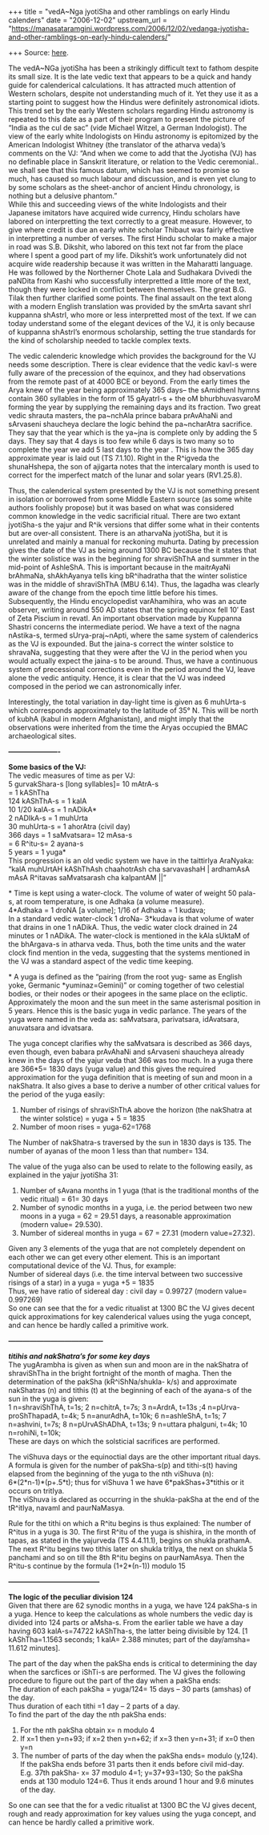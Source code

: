 +++
title = "vedA~Nga jyotiSha and other ramblings on early Hindu calenders"
date = "2006-12-02"
upstream_url = "https://manasataramgini.wordpress.com/2006/12/02/vedanga-jyotisha-and-other-ramblings-on-early-hindu-calenders/"

+++
Source: [here](https://manasataramgini.wordpress.com/2006/12/02/vedanga-jyotisha-and-other-ramblings-on-early-hindu-calenders/).

The vedA\~NGa jyotiSha has been a strikingly difficult text to fathom
despite its small size. It is the late vedic text that appears to be a
quick and handy guide for calenderical calculations. It has attracted
much attention of Western scholars, despite not understanding much of
it. Yet they use it as a starting point to suggest how the Hindus were
definitely astronomical idiots. This trend set by the early Western
scholars regarding Hindu astronomy is repeated to this date as a part of
their program to present the picture of “India as the cul de sac” (vide
Michael Witzel, a German Indologist). The view of the early white
Indologists on Hindu astronomy is epitomized by the American Indologist
Whitney (the translator of the atharva veda)’s comments on the VJ: “And
when we come to add that the Jyotisha (VJ) has no definable place in
Sanskrit literature, or relation to the Vedic ceremonial.. we shall see
that this famous datum, which has seemed to promise so much, has caused
so much labour and discussion, and is even yet clung to by some scholars
as the sheet-anchor of ancient Hindu chronology, is nothing but a
delusive phantom.”  
While this and succeeding views of the white Indologists and their
Japanese imitators have acquired wide currency, Hindu scholars have
labored on interpretting the text correctly to a great measure. However,
to give where credit is due an early white scholar Thibaut was fairly
effective in interpretting a number of verses. The first Hindu scholar
to make a major in road was S.B. Dikshit, who labored on this text not
far from the place where I spent a good part of my life. Dikshit’s work
unfortunately did not acquire wide readership because it was written in
the Maharatti language. He was followed by the Northerner Chote Lala and
Sudhakara Dvivedi the paNDita from Kashi who successfully interpretted a
little more of the text, though they were locked in conflict between
themselves. The great B.G. Tilak then further clarified some points. The
final assault on the text along with a modern English translation was
provided by the smArta savant shrI kuppanna shAstrI, who more or less
interpretted most of the text. If we can today understand some of the
elegant devices of the VJ, it is only because of kuppanna shAstrI’s
enormous scholarship, setting the true standards for the kind of
scholarship needed to tackle complex texts.

The vedic calenderic knowledge which provides the background for the VJ
needs some description. There is clear evidence that the vedic kavI-s
were fully aware of the precession of the equinox, and they had
observations from the remote past of at 4000 BCE or beyond. From the
early times the Arya knew of the year being approximately 365 days– the
sAmidhenI hymns contain 360 syllables in the form of 15 gAyatrI-s + the
oM bhurbhuvasvaroM forming the year by supplying the remaining days and
its fraction. Two great vedic shrauta masters, the pa\~nchAla prince
babara prAvAhaNi and sArvaseni shaucheya declare the logic behind the
pa\~ncharAtra sacrifice. They say that the year which is the ya\~jna is
complete only by adding the 5 days. They say that 4 days is too few
while 6 days is two many so to complete the year we add 5 last days to
the year . This is how the 365 day approximate year is laid out (TS
7.1.10). Right in the R^igveda the shunaHshepa, the son of ajigarta
notes that the intercalary month is used to correct for the imperfect
match of the lunar and solar years (RV1.25.8).

Thus, the calenderical system presented by the VJ is not something
present in isolation or borrowed from some Middle Eastern source (as
some white authors foolishly propose) but it was based on what was
considered common knowledge in the vedic sacrificial ritual. There are
two extant jyotiSha-s the yajur and R^ik versions that differ some what
in their contents but are over-all consistent. There is an atharvaNa
jyotiSha, but it is unrelated and mainly a manual for reckoning muhurta.
Dating by precession gives the date of the VJ as being around 1300 BC
because the it states that the winter solistice was in the beginning for
shraviShThA and summer in the mid-point of AshleShA. This is important
because in the maitrAyaNi brAhmaNa, shAkhAyanya tells king bR^ihadratha
that the winter solistice was in the middle of shraviShThA (MBU 6.14).
Thus, the lagadha was clearly aware of the change from the epoch time
little before his times. Subsequently, the Hindu encyclopedist
varAhamihira, who was an acute observer, writing around 550 AD states
that the spring equinox fell 10′ East of Zeta Piscium in revatI. An
important observation made by Kuppanna Shastri concerns the intermediate
period. We have a text of the nagna nAstika-s, termed sUrya-praj\~nApti,
where the same system of calenderics as the VJ is expounded. But the
jaina-s correct the winter solstice to shravaNa, suggesting that they
were after the VJ in the period when you would actually expect the
jaina-s to be around. Thus, we have a continuous system of precessional
corrections even in the period around the VJ, leave alone the vedic
antiquity. Hence, it is clear that the VJ was indeed composed in the
period we can astronomically infer.

Interestingly, the total variation in day-light time is given as 6
muhUrta-s which corresponds approximately to the latitude of 35° N. This
will be north of kubhA (kabul in modern Afghanistan), and might imply
that the observations were inherited from the time the Aryas occupied
the BMAC archaeological sites.

**———————-**

**Some basics of the VJ:**  
The vedic measures of time as per VJ:  
5 gurvakShara-s \[long syllables\]= 10 mAtrA-s  
= 1 kAShTha  
124 kAShThA-s = 1 kalA  
10 1/20 kalA-s = 1 nADikA\*  
2 nADIkA-s = 1 muhUrta  
30 muhUrta-s = 1 ahorAtra (civil day)  
366 days = 1 saMvatsara= 12 mAsa-s  
= 6 R^itu-s= 2 ayana-s  
5 years = 1 yuga\*  
This progression is an old vedic system we have in the taittirIya
AraNyaka: “kalA muhUrtAH kAShThAsh chaahotrAsh cha sarvavashaH \|
ardhamAsA mAsA R^itavas saMvatsarash cha kalpantAM \|\|”

\* Time is kept using a water-clock. The volume of water of weight 50
pala-s, at room temperature, is one Adhaka (a volume measure).  
4\*Adhaka = 1 droNA \[a volume\]; 1/16 of Adhaka = 1 kudava;  
In a standard vedic water-clock 1 droNa- 3\*kudava is that volume of
water that drains in one 1 nADikA. Thus, the vedic water clock drained
in 24 minutes or 1 nADikA. The water-clock is mentioned in the kAla
sUktaM of the bhArgava-s in atharva veda. Thus, both the time units and
the water clock find mention in the veda, suggesting that the systems
mentioned in the VJ was a standard aspect of the vedic time keeping.

\* A yuga is defined as the “pairing (from the root yug- same as English
yoke, Germanic \*yuminaz=Gemini)” or coming together of two celestial
bodies, or their nodes or their apogees in the same place on the
ecliptic. Approximately the moon and the sun meet in the same asterismal
position in 5 years. Hence this is the basic yuga in vedic parlance. The
years of the yuga were named in the veda as: saMvatsara, parivatsara,
idAvatsara, anuvatsara and idvatsara.

The yuga concept clarifies why the saMvatsara is described as 366 days,
even though, even babara prAvAhaNi and sArvaseni shaucheya already knew
in the days of the yajur veda that 366 was too much. In a yuga there are
366\*5= 1830 days (yuga value) and this gives the required approximation
for the yuga definition that is meeting of sun and moon in a nakShatra.
It also gives a base to derive a number of other critical values for the
period of the yuga easily:  
1) Number of risings of shraviShThA above the horizon (the nakShatra at
the winter solstice) = yuga + 5 = 1835  
2) Number of moon rises = yuga-62=1768

The Number of nakShatra-s traversed by the sun in 1830 days is 135. The
number of ayanas of the moon 1 less than that number= 134.

The value of the yuga also can be used to relate to the following
easily, as explained in the yajur jyotiSha 31:  
1) Number of sAvana months in 1 yuga (that is the traditional months of
the vedic ritual) = 61= 30 days  
2) Number of synodic months in a yuga, i.e. the period between two new
moons in a yuga = 62 = 29.51 days, a reasonable approximation (modern
value= 29.530).  
3) Number of sidereal months in yuga = 67 = 27.31 (modern value=27.32).

Given any 3 elements of the yuga that are not completely dependent on
each other we can get every other element. This is an important
computational device of the VJ. Thus, for example:  
Number of sidereal days (i.e. the time interval between two successive
risings of a star) in a yuga = yuga +5 = 1835  
Thus, we have ratio of sidereal day : civil day = 0.99727 (modern value=
0.997269)  
So one can see that the for a vedic ritualist at 1300 BC the VJ gives
decent quick approximations for key calenderical values using the yuga
concept, and can hence be hardly called a primitive work.

***—————————————–***

***titihis and nakShatra’s for some key days***  
The yugArambha is given as when sun and moon are in the nakShatra of
shraviShTha in the bright fortnight of the month of magha. Then the
determination of the pakSha (kR^iShNa/shukla- k/s) and approximate
nakShatras (n) and tithis (t) at the beginning of each of the ayana-s of
the sun in the yuga is given:  
1 n=shraviShThA, t=1s; 2 n=chitrA, t=7s; 3 n=ArdrA, t=13s ;4
n=pUrva-proShThapadA, t=4k; 5 n=anurAdhA, t=10k; 6 n=ashleShA, t=1s; 7
n=ashvini, t=7s; 8 n=pUrvAShADhA, t=13s; 9 n=uttara phalguni, t=4k; 10
n=rohiNi, t=10k;  
These are days on which the solsticial sacrifices are performed.

The viShuva days or the equinoctial days are the other important ritual
days. A formula is given for the number of pakSha-s(p) and tithi-s(t)
having elapsed from the beginning of the yuga to the nth viShuva (n):  
6\*(2\*n-1)\*(p+.5\*t); thus for viShuva 1 we have 6\*pakShas+3\*tithis
or it occurs on tritIya.  
The viShuva is declared as occurring in the shukla-pakSha at the end of
the tR^itIya, navamI and paurNaMasya.

Rule for the tithi on which a R^itu begins is thus explained: The number
of R^itus in a yuga is 30. The first R^itu of the yuga is shishira, in
the month of tapas, as stated in the yajurveda (TS 4.4.11.1), begins on
shukla prathamA. The next R^itu begins two tithis later on shukla
tritIya, the next on shukla 5 panchami and so on till the 8th R^itu
begins on paurNamAsya. Then the R^itu-s continue by the formula
(1+2\*(n-1)) modulo 15

**—————————————**

**The logic of the peculiar division 124**  
Given that there are 62 synodic months in a yuga, we have 124 pakSha-s
in a yuga. Hence to keep the calculations as whole numbers the vedic day
is divided into 124 parts or aMsha-s. From the earlier table we have a
day having 603 kalA-s=74722 kAShTha-s, the latter being divisible by
124. \[1 kAShTha=1.1563 seconds; 1 kalA= 2.388 minutes; part of the
day/amsha= 11.612 minutes\].

The part of the day when the pakSha ends is critical to determining the
day when the sarcfices or iShTi-s are performed. The VJ gives the
following procedure to figure out the part of the day when a pakSha
ends:  
The duration of each pakSha = yuga/124= 15 days – 30 parts (amshas) of
the day.  
Thus duration of each tithi =1 day – 2 parts of a day.  
To find the part of the day the nth pakSha ends:  
1) For the nth pakSha obtain x= n modulo 4  
2) If x=1 then y=n+93; if x=2 then y=n+62; if x=3 then y=n+31; if x=0
then y=n  
3) The number of parts of the day when the pakSha ends= modulo
(y,124).  
If the pakSha ends before 31 parts then it ends before civil mid-day.  
E.g. 37th pakSha- x= 37 modulo 4=1; y=37+93=130; So the pakSha ends at
130 modulo 124=6. Thus it ends around 1 hour and 9.6 minutes of the day.

So one can see that the for a vedic ritualist at 1300 BC the VJ gives
decent, rough and ready approximation for key values using the yuga
concept, and can hence be hardly called a primitive work.

